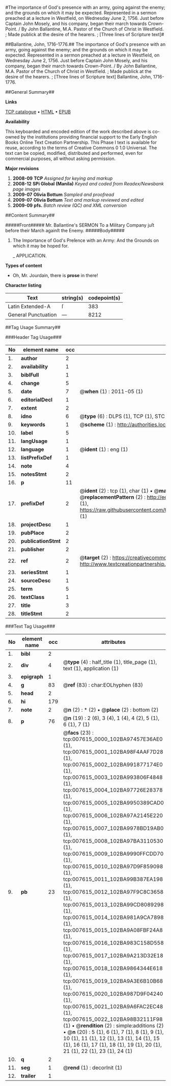 #The importance of God's presence with an army, going against the enemy; and the grounds on which it may be expected. Represented in a sermon preached at a lecture in Westfield, on Wednesday June 2, 1756. Just before Captain John Mosely, and his company, began their march towards Crown-Point. / By John Ballantine, M.A. Pastor of the Church of Christ in Westfield. ; Made publick at the desire of the hearers. ; [Three lines of Scripture text]#

##Ballantine, John, 1716-1776.##
The importance of God's presence with an army, going against the enemy; and the grounds on which it may be expected. Represented in a sermon preached at a lecture in Westfield, on Wednesday June 2, 1756. Just before Captain John Mosely, and his company, began their march towards Crown-Point. / By John Ballantine, M.A. Pastor of the Church of Christ in Westfield. ; Made publick at the desire of the hearers. ; [Three lines of Scripture text]
Ballantine, John, 1716-1776.

##General Summary##

**Links**

[TCP catalogue](http://www.ota.ox.ac.uk/tcp/)  • 
[HTML](http://tei.it.ox.ac.uk/tcp/Texts-HTML/free/N06/N06005.html)  • 
[EPUB](http://tei.it.ox.ac.uk/tcp/Texts-EPUB/free/N06/N06005.epub)

**Availability**

This keyboarded and encoded edition of the
	       work described above is co-owned by the institutions
	       providing financial support to the Early English Books
	       Online Text Creation Partnership. This Phase I text is
	       available for reuse, according to the terms of Creative
	       Commons 0 1.0 Universal. The text can be copied,
	       modified, distributed and performed, even for
	       commercial purposes, all without asking permission.

**Major revisions**

1. __2008-09__ __TCP__ *Assigned for keying and markup*
1. __2008-12__ __SPi Global (Manila)__ *Keyed and coded from Readex/Newsbank page images*
1. __2009-07__ __Olivia Bottum__ *Sampled and proofread*
1. __2009-07__ __Olivia Bottum__ *Text and markup reviewed and edited*
1. __2009-09__ __pfs.__ *Batch review (QC) and XML conversion*

##Content Summary##

#####Front#####
Mr. Ballantine's SERMON To a Military Company juſt before their March againſt the Enemy.
#####Body#####

1. The Importance of God's Preſence with an Army: And the Grounds on which it may be hoped for.

    _ APPLICATION.

**Types of content**

  * Oh, Mr. Jourdain, there is **prose** in there!

**Character listing**


|Text|string(s)|codepoint(s)|
|---|---|---|
|Latin Extended-A|ſ|383|
|General Punctuation|—|8212|

##Tag Usage Summary##

###Header Tag Usage###

|No|element name|occ|attributes|
|---|---|---|---|
|1.|__author__|2||
|2.|__availability__|1||
|3.|__biblFull__|1||
|4.|__change__|5||
|5.|__date__|7| @__when__ (1) : 2011-05 (1)|
|6.|__editorialDecl__|1||
|7.|__extent__|2||
|8.|__idno__|6| @__type__ (6) : DLPS (1), TCP (1), STC (1), NOTIS (1), IMAGE-SET (1), EVANS-CITATION (1)|
|9.|__keywords__|1| @__scheme__ (1) : http://authorities.loc.gov/ (1)|
|10.|__label__|5||
|11.|__langUsage__|1||
|12.|__language__|1| @__ident__ (1) : eng (1)|
|13.|__listPrefixDef__|1||
|14.|__note__|4||
|15.|__notesStmt__|2||
|16.|__p__|11||
|17.|__prefixDef__|2| @__ident__ (2) : tcp (1), char (1)  •  @__matchPattern__ (2) : ([0-9\-]+):([0-9IVX]+) (1), (.+) (1)  •  @__replacementPattern__ (2) : http://eebo.chadwyck.com/downloadtiff?vid=$1&page=$2 (1), https://raw.githubusercontent.com/textcreationpartnership/Texts/master/tcpchars.xml#$1 (1)|
|18.|__projectDesc__|1||
|19.|__pubPlace__|2||
|20.|__publicationStmt__|2||
|21.|__publisher__|2||
|22.|__ref__|2| @__target__ (2) : https://creativecommons.org/publicdomain/zero/1.0/ (1), http://www.textcreationpartnership.org/docs/. (1)|
|23.|__seriesStmt__|1||
|24.|__sourceDesc__|1||
|25.|__term__|5||
|26.|__textClass__|1||
|27.|__title__|3||
|28.|__titleStmt__|2||


###Text Tag Usage###

|No|element name|occ|attributes|
|---|---|---|---|
|1.|__bibl__|2||
|2.|__div__|4| @__type__ (4) : half_title (1), title_page (1), text (1), application (1)|
|3.|__epigraph__|1||
|4.|__g__|83| @__ref__ (83) : char:EOLhyphen (83)|
|5.|__head__|2||
|6.|__hi__|179||
|7.|__note__|2| @__n__ (2) : * (2)  •  @__place__ (2) : bottom (2)|
|8.|__p__|76| @__n__ (19) : 2 (6), 3 (4), 1 (4), 4 (2), 5 (1), 6 (1), 7 (1)|
|9.|__pb__|23| @__facs__ (23) : tcp:007615_0000_102BA97457E36AE0 (1), tcp:007615_0001_102BA98F4AAF7D28 (1), tcp:007615_0002_102BA991877174E0 (1), tcp:007615_0003_102BA993806F4848 (1), tcp:007615_0004_102BA97726E28378 (1), tcp:007615_0005_102BA9950389CAD0 (1), tcp:007615_0006_102BA97A2145E220 (1), tcp:007615_0007_102BA9978BD19AB0 (1), tcp:007615_0008_102BA97BA3110530 (1), tcp:007615_0009_102BA9990FFCDD70 (1), tcp:007615_0010_102BA97D9F859098 (1), tcp:007615_0011_102BA99B387EA198 (1), tcp:007615_0012_102BA97F9C8C3658 (1), tcp:007615_0013_102BA99CD8089298 (1), tcp:007615_0014_102BA981A9CA7898 (1), tcp:007615_0015_102BA9A08FBF24A8 (1), tcp:007615_0016_102BA983C158D558 (1), tcp:007615_0017_102BA9A213D32E18 (1), tcp:007615_0018_102BA9864344E618 (1), tcp:007615_0019_102BA9A3E6B10B68 (1), tcp:007615_0020_102BA987D9F04240 (1), tcp:007615_0021_102BA9A6FAC2EC48 (1), tcp:007615_0022_102BA98B32111F98 (1)  •  @__rendition__ (2) : simple:additions (2)  •  @__n__ (20) : 5 (1), 6 (1), 7 (1), 8 (1), 9 (1), 10 (1), 11 (1), 12 (1), 13 (1), 14 (1), 15 (1), 16 (1), 17 (1), 18 (1), 19 (1), 20 (1), 21 (1), 22 (1), 23 (1), 24 (1)|
|10.|__q__|2||
|11.|__seg__|1| @__rend__ (1) : decorInit (1)|
|12.|__trailer__|1||
